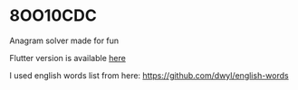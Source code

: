 # 8OO10CDC
Anagram solver made for fun

Flutter version is available [here](https://github.com/Koallider/8OO10CDC_FLUTTER)

I used english words list from here: https://github.com/dwyl/english-words

